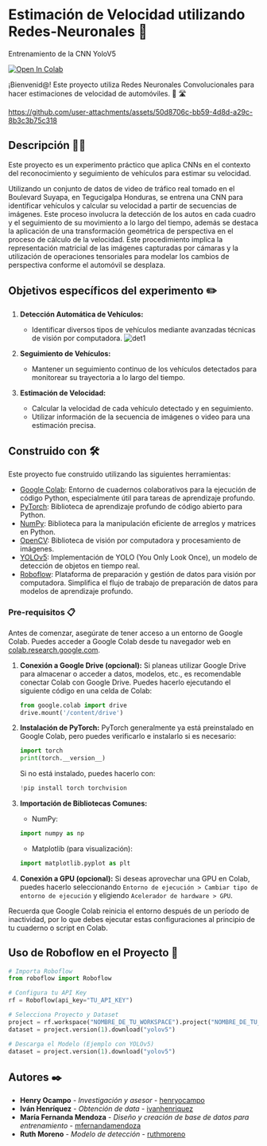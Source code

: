 # Estimación de Velocidad utilizando Redes-Neuronales 🚀

Entrenamiento de la CNN YoloV5 

[![Open In Colab](https://colab.research.google.com/assets/colab-badge.svg)](https://colab.research.google.com/drive/1oRK8CG8riQmib0-v39mGP81-mGGeDpt8?usp=sharing)


¡Bienvenid@! Este proyecto utiliza Redes Neuronales Convolucionales para hacer estimaciones de velocidad de automóviles. :car: :motorway:

https://github.com/user-attachments/assets/50d8706c-bb59-4d8d-a29c-8b3c3b75c318

## Descripción  🚗💨
Este proyecto es un experimento práctico que aplica CNNs en el contexto del reconocimiento y seguimiento de vehículos para estimar su velocidad.

Utilizando un conjunto de datos de video de tráfico real tomado en el Boulevard Suyapa, en Tegucigalpa Honduras, se entrena una CNN para identificar vehículos y calcular su velocidad a partir de secuencias de imágenes. Este proceso involucra la detección de los autos en cada cuadro y el seguimiento de su movimiento a lo largo del tiempo, además se destaca la aplicación de una transformación geométrica de perspectiva en el proceso de cálculo de la velocidad. Este procedimiento implica la representación matricial de las imágenes capturadas por cámaras y la utilización de operaciones tensoriales para modelar los cambios de perspectiva conforme el automóvil se desplaza.

 ## Objetivos específicos del experimento :pencil2:

1. **Detección Automática de Vehículos:**
   - Identificar diversos tipos de vehículos mediante avanzadas técnicas de visión por computadora.
     ![det1](https://github.com/user-attachments/assets/3e6f9944-4126-4e8c-ae49-0dc011e3e309)


2. **Seguimiento de Vehículos:**
   - Mantener un seguimiento continuo de los vehículos detectados para monitorear su trayectoria a lo largo del tiempo.

3. **Estimación de Velocidad:**
   - Calcular la velocidad de cada vehículo detectado y en seguimiento.
   - Utilizar información de la secuencia de imágenes o video para una estimación precisa.
  
  
  ## Construido con 🛠️

Este proyecto fue construido utilizando las siguientes herramientas:

- [Google Colab](https://colab.research.google.com/): Entorno de cuadernos colaborativos para la ejecución de código Python, especialmente útil para tareas de aprendizaje profundo.
- [PyTorch](https://pytorch.org/): Biblioteca de aprendizaje profundo de código abierto para Python.
- [NumPy](https://numpy.org/): Biblioteca para la manipulación eficiente de arreglos y matrices en Python.
- [OpenCV](https://opencv.org/): Biblioteca de visión por computadora y procesamiento de imágenes.
- [YOLOv5](https://github.com/ultralytics/yolov5): Implementación de YOLO (You Only Look Once), un modelo de detección de objetos en tiempo real.
- [Roboflow](https://roboflow.com/): Plataforma de preparación y gestión de datos para visión por computadora. Simplifica el flujo de trabajo de preparación de datos para modelos de aprendizaje profundo.

  
### Pre-requisitos 📋

Antes de comenzar, asegúrate de tener acceso a un entorno de Google Colab. Puedes acceder a Google Colab desde tu navegador web en [colab.research.google.com](https://colab.research.google.com/).

1. **Conexión a Google Drive (opcional):** Si planeas utilizar Google Drive para almacenar o acceder a datos, modelos, etc., es recomendable conectar Colab con Google Drive. Puedes hacerlo ejecutando el siguiente código en una celda de Colab:

    ```python
    from google.colab import drive
    drive.mount('/content/drive')
    ```

2. **Instalación de PyTorch:** PyTorch generalmente ya está preinstalado en Google Colab, pero puedes verificarlo e instalarlo si es necesario:

    ```python
    import torch
    print(torch.__version__)
    ```

    Si no está instalado, puedes hacerlo con:

    ```python
    !pip install torch torchvision
    ```

3. **Importación de Bibliotecas Comunes:**
    - NumPy:

    ```python
    import numpy as np
    ```

    - Matplotlib (para visualización):

    ```python
    import matplotlib.pyplot as plt
    ```

4. **Conexión a GPU (opcional):** Si deseas aprovechar una GPU en Colab, puedes hacerlo seleccionando `Entorno de ejecución > Cambiar tipo de entorno de ejecución` y eligiendo `Acelerador de hardware > GPU`.

Recuerda que Google Colab reinicia el entorno después de un período de inactividad, por lo que debes ejecutar estas configuraciones al principio de tu cuaderno o script en Colab.

## Uso de Roboflow en el Proyecto 🤖

```python
# Importa Roboflow
from roboflow import Roboflow

# Configura tu API Key
rf = Roboflow(api_key="TU_API_KEY")

# Selecciona Proyecto y Dataset
project = rf.workspace("NOMBRE_DE_TU_WORKSPACE").project("NOMBRE_DE_TU_PROYECTO")
dataset = project.version(1).download("yolov5")

# Descarga el Modelo (Ejemplo con YOLOv5)
dataset = project.version(1).download("yolov5")
```



## Autores ✒️

* **Henry Ocampo** - *Investigación y asesor* - [henryocampo](#henry-ocampo)
* **Iván Henríquez** - *Obtención de data* - [ivanhenriquez](#ivan-henriquez)
* **María Fernanda Mendoza** - *Diseño y creación de base de datos para entrenamiento* - [mfernandamendoza](#maria-fernanda-mendoza)
* **Ruth Moreno** - *Modelo de detección* - [ruthmoreno](#ruth-moreno)



